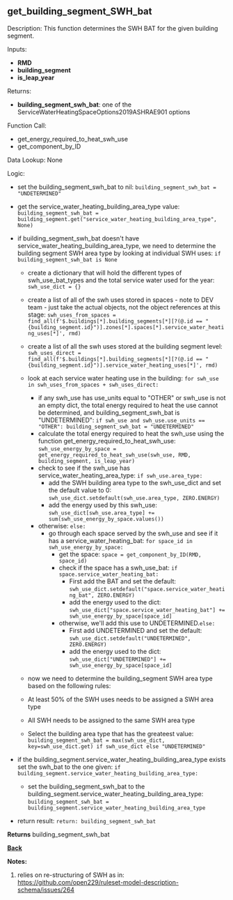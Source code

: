 ## get_building_segment_SWH_bat

Description: This function determines the SWH BAT for the given building segment.

Inputs:
- **RMD**
- **building_segment**
- **is_leap_year**  

Returns:
- **building_segment_swh_bat**: one of the ServiceWaterHeatingSpaceOptions2019ASHRAE901 options

Function Call:

- get_energy_required_to_heat_swh_use  
- get_component_by_ID  

Data Lookup: None

Logic:

- set the building_segment_swh_bat to nil: `building_segment_swh_bat = "UNDETERMINED"`
- get the service_water_heating_building_area_type value: `building_segment_swh_bat = building_segment.get("service_water_heating_building_area_type", None)`
- if building_segment_swh_bat doesn't have service_water_heating_building_area_type, we need to determine the building segment SWH area type by looking at individual SWH uses: `if building_segment_swh_bat is None`
    - create a dictionary that will hold the different types of swh_use_bat_types and the total service water used for the year: `swh_use_dict = {}`
	- create a list of all of the swh uses stored in spaces - note to DEV team - just take the actual objects, not the object references at this stage: `swh_uses_from_spaces = find_all(f'$.buildings[*].building_segments[*][?(@.id == "{building_segment.id}")].zones[*].spaces[*].service_water_heating_uses[*]', rmd)`
	- create a list of all the swh uses stored at the building segment level: `swh_uses_direct = find_all(f'$.buildings[*].building_segments[*][?(@.id == "{building_segment.id}")].service_water_heating_uses[*]', rmd)`

    - look at each service water heating use in the building: `for swh_use in swh_uses_from_spaces + swh_uses_direct:`
        - if any swh_use has use_units equal to "OTHER" or swh_use is not an empty dict, the total energy required to heat the use cannot be determined, and building_segment_swh_bat is "UNDETERMINED": `if swh_use and swh_use.use_units == "OTHER": building_segment_swh_bat = "UNDETERMINED"`
        - calculate the total energy required to heat the swh_use using the function get_energy_required_to_heat_swh_use: `swh_use_energy_by_space = get_energy_required_to_heat_swh_use(swh_use, RMD, building_segment, is_leap_year)`
        - check to see if the swh_use has service_water_heating_area_type: `if swh_use.area_type:`
            - add the SWH building area type to the swh_use_dict and set the default value to 0: `swh_use_dict.setdefault(swh_use.area_type, ZERO.ENERGY)`
            - add the energy used by this swh_use: `swh_use_dict[swh_use.area_type] += sum(swh_use_energy_by_space.values())`
        - otherwise: `else:`
            - go through each space served by the swh_use and see if it has a service_water_heating_bat: `for space_id in swh_use_energy_by_space:`
                - get the space: `space = get_component_by_ID(RMD, space_id)`
                - check if the space has a swh_use_bat: `if space.service_water_heating_bat:`
                    - First add the BAT and set the default: `swh_use_dict.setdefault("space.service_water_heating_bat", ZERO.ENERGY)`
                    - add the energy used to the dict: `swh_use_dict["space.service_water_heating_bat"] += swh_use_energy_by_space[space_id]`
                - otherwise, we'll add this use to UNDETERMINED.`else:`
                    - First add UNDETERMINED and set the default: `swh_use_dict.setdefault("UNDETERMINED", ZERO.ENERGY)`
                    - add the energy used to the dict: `swh_use_dict["UNDETERMINED"] += swh_use_energy_by_space[space_id]`
    - now we need to determine the building_segment SWH area type based on the following rules:
    - At least 50% of the SWH uses needs to be assigned a SWH area type  
    - All SWH needs to be assigned to the same SWH area type  
    - Select the building area type that has the greateest value: `building_segment_swh_bat = max(swh_use_dict, key=swh_use_dict.get) if swh_use_dict else "UNDETERMINED"`

- if the building_segment.service_water_heating_building_area_type exists set the swh_bat to the one given: `if building_segment.service_water_heating_building_area_type:`
    - set the building_segment_swh_bat to the building_segment.service_water_heating_building_area_type: `building_segment_swh_bat = building_segment.service_water_heating_building_area_type`

- return result: `return: building_segment_swh_bat`


**Returns** building_segment_swh_bat

**[Back](../_toc.md)**

**Notes:**
1. relies on re-structuring of SWH as in: https://github.com/open229/ruleset-model-description-schema/issues/264
